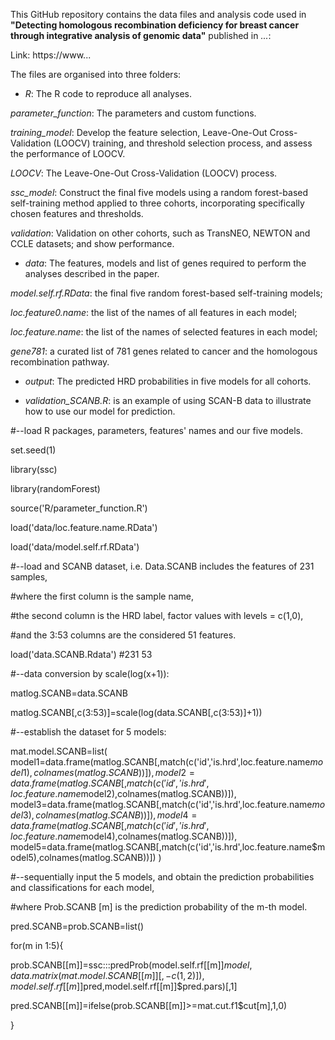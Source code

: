 This GitHub repository contains the data files and analysis code used in **"Detecting homologous recombination deficiency for breast cancer through integrative analysis of genomic data"** published in _..._: 

Link: https://www...

The files are organised into three folders:

* _R_: The R code to reproduce all analyses.

_parameter_function_: The parameters and custom functions.

_training_model_: Develop the feature selection, Leave-One-Out Cross-Validation (LOOCV) training, and threshold selection process, and assess the performance of LOOCV.

_LOOCV_: The Leave-One-Out Cross-Validation (LOOCV) process. 

_ssc_model_: Construct the final five models using a random forest-based self-training method applied to three cohorts, incorporating specifically chosen features and thresholds.

_validation_: Validation on other cohorts, such as TransNEO, NEWTON and CCLE datasets; and show performance. 


* _data_: The features, models and list of genes required to perform the analyses described in the paper. 

_model.self.rf.RData_: the final five random forest-based self-training models;

_loc.feature0.name_: the list of the names of all features in each model;

_loc.feature.name_: the list of the names of selected features in each model;

_gene781_: a curated list of 781 genes related to cancer and the homologous recombination pathway.


* _output_: The predicted HRD probabilities in five models for all cohorts.


* _validation_SCANB.R_: is an example of using SCAN-B data to illustrate how to use our model for prediction.


#--load R packages, parameters, features' names and our five models.

set.seed(1) 

library(ssc) 

library(randomForest) 

source('R/parameter_function.R')  

load('data/loc.feature.name.RData') 

load('data/model.self.rf.RData') 


#--load  and SCANB dataset, i.e. Data.SCANB includes the features of 231 samples, 

#where the first column is the sample name, 

#the second column is the HRD label, factor values with levels = c(1,0), 

#and the 3:53 columns are the considered 51 features.

load('data.SCANB.Rdata') #231 53


#--data conversion by scale(log(x+1)): 

matlog.SCANB=data.SCANB

matlog.SCANB[,c(3:53)]=scale(log(data.SCANB[,c(3:53)]+1))


#--establish the dataset for 5 models:

mat.model.SCANB=list(
model1=data.frame(matlog.SCANB[,match(c('id','is.hrd',loc.feature.name$model1),colnames(matlog.SCANB))]),
model2=data.frame(matlog.SCANB[,match(c('id','is.hrd',loc.feature.name$model2),colnames(matlog.SCANB))]),
model3=data.frame(matlog.SCANB[,match(c('id','is.hrd',loc.feature.name$model3),colnames(matlog.SCANB))]),
model4=data.frame(matlog.SCANB[,match(c('id','is.hrd',loc.feature.name$model4),colnames(matlog.SCANB))]),
model5=data.frame(matlog.SCANB[,match(c('id','is.hrd',loc.feature.name$model5),colnames(matlog.SCANB))])
                     )

#--sequentially input the 5 models, and obtain the prediction probabilities and classifications for each model,

#where Prob.SCANB [m] is the prediction probability of the m-th model.

pred.SCANB=prob.SCANB=list() 

for(m in 1:5){ 
  
  prob.SCANB[[m]]=ssc:::predProb(model.self.rf[[m]]$model,data.matrix(mat.model.SCANB[[m]][,-c(1,2)]),model.self.rf[[m]]$pred,model.self.rf[[m]]$pred.pars)[,1]
  
  pred.SCANB[[m]]=ifelse(prob.SCANB[[m]]>=mat.cut.f1$cut[m],1,0) 

}




